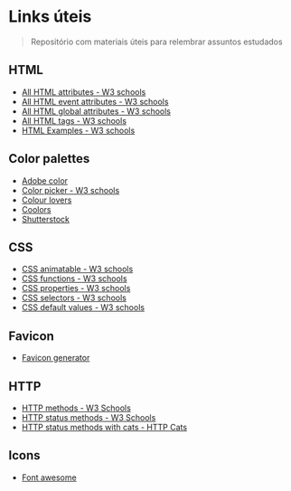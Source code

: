 # Links úteis

> Repositório com materiais úteis para relembrar assuntos estudados

## HTML

- <a href="https://www.w3schools.com/tags/ref_attributes.asp">All HTML attributes - W3 schools</a>
- <a href="https://www.w3schools.com/tags/ref_eventattributes.asp">All HTML event attributes - W3 schools</a>
- <a href="https://www.w3schools.com/tags/ref_standardattributes.asp">All HTML global attributes - W3 schools</a>
- <a href="https://www.w3schools.com/tags/default.asp">All HTML tags - W3 schools</a>
- <a href="https://www.w3schools.com/html/html_examples.asp">HTML Examples - W3 schools</a>

## Color palettes

- <a href="https://color.adobe.com/pt/create/color-wheel">Adobe color</a>
- <a href="https://www.w3schools.com/colors/colors_picker.asp">Color picker - W3 schools</a>
- <a href="https://www.colourlovers.com/">Colour lovers</a>
- <a href="https://coolors.co/">Coolors</a>
- <a href="https://www.shutterstock.com/pt/colors">Shutterstock</a>

## CSS

- <a href="https://www.w3schools.com/cssref/css_animatable.php">CSS animatable - W3 schools</a>
- <a href="https://www.w3schools.com/cssref/css_functions.php">CSS functions - W3 schools</a>
- <a href="https://www.w3schools.com/cssref/index.php">CSS properties - W3 schools</a>
- <a href="https://www.w3schools.com/cssref/css_selectors.php">CSS selectors - W3 schools</a>
- <a href="https://www.w3schools.com/cssref/css_default_values.php">CSS default values - W3 schools</a>

## Favicon

- <a href="https://www.favicon.cc/">Favicon generator</a>

## HTTP

- <a href="https://www.w3schools.com/tags/ref_httpmethods.asp">HTTP methods - W3 Schools</a>
- <a href="https://www.w3schools.com/tags/ref_httpmessages.asp">HTTP status methods - W3 Schools</a>
- <a href="https://http.cat/">HTTP status methods with cats - HTTP Cats</a>

## Icons

- <a href="https://fontawesome.com/icons/">Font awesome</a>
